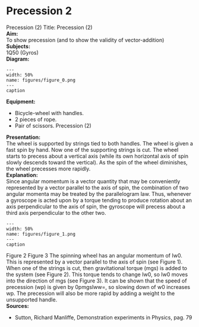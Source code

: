 # Precession  2  
 Precession (2) Title: Precession (2)    
<b> Aim: </b>  
 To show precession (and to show the validity of vector-addition)    
<b> Subjects: </b>  
 1Q50 (Gyros)   
<b> Diagram: </b>  
   
```{figure} figures/figure_0.png  
---  
width: 50%  
name: figures/figure_0.png  
---  
caption  
``` 
      
<b> Equipment: </b>  
 
 *  Bicycle-wheel with handles. 
 *  2 pieces of rope. 
 *  Pair of scissors. Precession (2)
    
<b> Presentation: </b>  
 The wheel is supported by strings tied to both handles. The wheel is given a fast spin by hand. Now one of the supporting strings is cut. The wheel starts to precess about a vertical axis (while its own horizontal axis of spin slowly descends toward the vertical). As the spin of the wheel diminishes, the wheel precesses more rapidly.    
<b> Explanation: </b>  
 Since angular momentum is a vector quantity that may be conveniently represented by a vector parallel to the axis of spin, the combination of two angular momenta may be treated by the parallelogram law. Thus, whenever a gyroscope is acted upon by a torque tending to produce rotation about an axis perpendicular to the axis of spin, the gyroscope will precess about a third axis perpendicular to the other two.       
```{figure} figures/figure_1.png  
---  
width: 50%  
name: figures/figure_1.png  
---  
caption  
``` 
 Figure 2 Figure 3  The spinning wheel has an angular momentum of Iw0. This is represented by a vector parallel to the axis of spin (see Figure 1). When one of the strings is cut, then gravitational torque (mgs) is added to the system (see Figure 2). This torque tends to change Iw0, so Iw0 moves into the direction of mgs (see Figure 3).  It can be shown that the speed of precession (wp) is given by 0pmgsIww=, so slowing down of w0 increases wp. The precession will also be more rapid by adding a weight to the unsupported handle.    
<b> Sources: </b>  
 
 *  Sutton, Richard Manliffe, Demonstration experiments in Physics, pag. 79
  